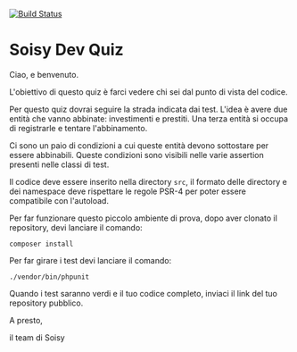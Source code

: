 [![Build Status](https://travis-ci.org/lucasaba/devquiz.svg?branch=master)](https://travis-ci.org/lucasaba/devquiz)

# Soisy Dev Quiz

Ciao, e benvenuto.

L'obiettivo di questo quiz è farci vedere chi sei dal punto di vista del codice.
 
Per questo quiz dovrai seguire la strada indicata dai test.
L'idea è avere due entità che vanno abbinate: investimenti e prestiti.
Una terza entità si occupa di registrarle e tentare l'abbinamento.

Ci sono un paio di condizioni a cui queste entità devono sottostare per essere abbinabili.
Queste condizioni sono visibili nelle varie assertion presenti nelle classi di test.

Il codice deve essere inserito nella directory `src`, il formato delle directory e dei namespace 
deve rispettare le regole PSR-4 per poter essere compatibile con l'autoload.

Per far funzionare questo piccolo ambiente di prova, dopo aver clonato il repository, devi lanciare il comando:
 
    composer install

Per far girare i test devi lanciare il comando:

    ./vendor/bin/phpunit

Quando i test saranno verdi e il tuo codice completo, inviaci il link del tuo repository pubblico.
 
A presto​,

il team di Soisy
